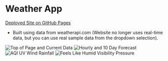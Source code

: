 ﻿# Weather App
[Deployed Site on GitHub Pages](https://mcohen2000.github.io/weather-app/)
 
 - Built using data from weatherapi.com (Website no longer uses real-time data, but you can use real sample data from the dropdown selection).

![Top of Page and Current Data](https://user-images.githubusercontent.com/65527695/184239022-c91d6d8e-789d-480a-bd48-d21e828ee462.PNG)
![Hourly and 10 Day Forecast](https://user-images.githubusercontent.com/65527695/184239053-44eb6f83-7ea4-4cc5-a67f-5167e25002fc.PNG)
![AQI UV Wind Rainfall](https://user-images.githubusercontent.com/65527695/184239069-9f7ae44d-2c59-4252-a448-4ebf34df02a4.PNG)
![Feels Like Humid Visibility Pressure](https://user-images.githubusercontent.com/65527695/184239077-24fcdb32-48ef-4f3e-8b06-065366beb995.PNG)
